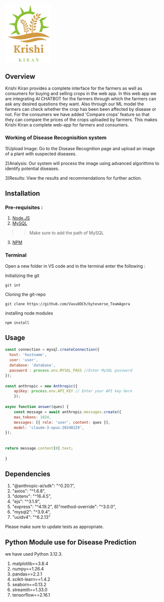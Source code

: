 
<img width="150" alt="Screenshot 2023-04-16 153839" src="https://github.com/VasuOOCh/byteverse_TeamAgora/blob/main/public/images/logo.png">

## Overview
Krishi Kiran provides a complete interface for the farmers as well as consumers for buying and selling crops in the web app. In this web app we are integrating AI CHATBOT for the farmers through which the farmers can ask any desired questions they want. Also through our ML model the farmers can check whether the crop has been been affected by disease or not. For the consumers we have added 'Compare crops' feature so that they can compare the prices of the crops uploaded by farmers.
This makes Krishi Kiran a complete web-app for farmers and consumers.

### Working of Disease Recognisition system 
1)Upload Image: Go to the Disease Recognition page and upload an image of a plant with suspected diseases.

2)Analysis: Our system will process the image using advanced algorithms to identify potential diseases.

3)Results: View the results and recommendations for further action.

## Installation

### Pre-requisites :
1) [Node.JS](https://nodejs.org/en/download)
2) [MySQL](https://dev.mysql.com/downloads/mysql/) 
>>Make sure to add the path of MySQL
3) [NPM](https://www.npmjs.com/package/download)

### Terminal

Open a new folder in VS code and in the terminal enter the following :

Initializing the git
```terminal
git int
```

Cloning the git-repo
```terminal
git clone https://github.com/VasuOOCh/byteverse_TeamAgora
```

installing node modules
```terminal
npm install
```

## Usage

```javascript
const connection = mysql.createConnection({
  host: 'hostname',
  user: 'user',
  database: 'database',
  password : process.env.MYSQL_PASS //Enter MySQL password
});

const anthropic = new Anthropic({
    apiKey: process.env.API_KEY // Enter your API key here
    });

async function answer(ques) {
    const message = await anthropic.messages.create({
    max_tokens: 1024,
    messages: [{ role: 'user', content: ques }],
    model: 'claude-3-opus-20240229',
});


return message.content[0].text;
    
}
```

## Dependencies

1) "@anthropic-ai/sdk": "^0.20.1",
2) "axios": "^1.6.8",
3) "dotenv": "^16.4.5",
4) "ejs": "^3.1.9",
5) "express": "^4.19.2",
6)"method-override": "^3.0.0",
7) "mysql2": "^3.9.4",
8) "uuidv4": "^6.2.13"

Please make sure to update tests as appropriate.



## Python Module use for Disease Prediction
we have used Python 3.12.3.
1) matplotlib==3.8.4
2) numpy==1.26.4
3) pandas==2.2.1
4) scikit-learn==1.4.2
5) seaborn==0.13.2
6) streamlit==1.33.0
7) tensorflow==2.16.1

